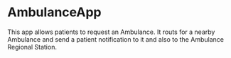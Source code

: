 # AmbulanceApp
This app allows patients to request an Ambulance. It routs for a nearby Ambulance and send a patient notification to it and also to the Ambulance Regional Station.

